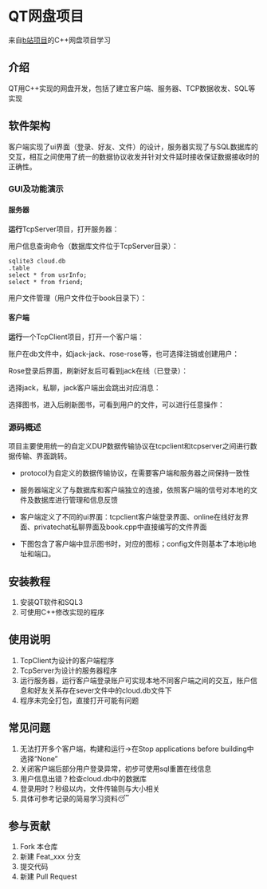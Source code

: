 # QT网盘项目

来自[b站项目](https://www.bilibili.com/video/BV1bR4y1774v/?spm_id_from=333.999.0.0)的C++网盘项目学习


## 介绍
QT用C++实现的网盘开发，包括了建立客户端、服务器、TCP数据收发、SQL等实现

## 软件架构
客户端实现了ui界面（登录、好友、文件）的设计，服务器实现了与SQL数据库的交互，相互之间使用了统一的数据协议收发并针对文件延时接收保证数据接收时的正确性。

### GUI及功能演示

#### 服务器

**运行**TcpServer项目，打开服务器：




用户信息查询命令（数据库文件位于TcpServer目录）：

```sqlite
sqlite3 cloud.db             
.table
select * from usrInfo;     
select * from friend;                                                                 
```




用户文件管理（用户文件位于book目录下）：


#### 客户端

**运行**一个TcpClient项目，打开一个客户端：


账户在db文件中，如jack-jack、rose-rose等，也可选择注销或创建用户：




Rose登录后界面，刷新好友后可看到jack在线（已登录）：




选择jack，私聊，jack客户端出会跳出对应消息：




选择图书，进入后刷新图书，可看到用户的文件，可以进行任意操作：


### 源码概述

项目主要使用统一的自定义DUP数据传输协议在tcpclient和tcpserver之间进行数据传输、界面跳转。

* protocol为自定义的数据传输协议，在需要客户端和服务器之间保持一致性

* 服务器端定义了与数据库和客户端独立的连接，依照客户端的信号对本地的文件及数据库进行管理和信息反馈

* 客户端定义了不同的ui界面：tcpclient客户端登录界面、online在线好友界面、privatechat私聊界面及book.cpp中直接编写的文件界面

* 下图包含了客户端中显示图书时，对应的图标；config文件则基本了本地ip地址和端口。


## 安装教程

1.  安装QT软件和SQL3
2.  可使用C++修改实现的程序

## 使用说明

1.  TcpClient为设计的客户端程序
2.  TcpServer为设计的服务器程序
3.  运行服务器，运行客户端登录账户可实现本地不同客户端之间的交互，账户信息和好友关系存在sever文件中的cloud.db文件下
4.  程序未完全打包，直接打开可能有问题

## 常见问题

1. 无法打开多个客户端，构建和运行->在Stop applications before building中选择“None”
2. 关闭客户端后部分用户登录异常，初步可使用sql重置在线信息
3. 用户信息出错？检查cloud.db中的数据库
4. 登录用时？秒级以内，文件传输则与大小相关
5. 具体可参考记录的简易学习资料:sleeping:

## 参与贡献

1.  Fork 本仓库
2.  新建 Feat_xxx 分支
3.  提交代码
4.  新建 Pull Request


